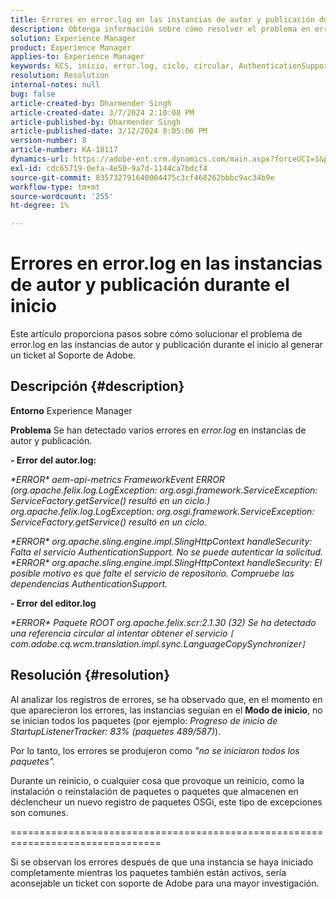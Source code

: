 ```yaml
---
title: Errores en error.log en las instancias de autor y publicación durante el inicio
description: Obtenga información sobre cómo resolver el problema en error.log en las instancias de autor y publicación durante el inicio.
solution: Experience Manager
product: Experience Manager
applies-to: Experience Manager
keywords: KCS, inicio, error.log, ciclo, circular, AuthenticationSupport, errores, instancias de autor, instancia de publicación, preguntas frecuentes
resolution: Resolution
internal-notes: null
bug: false
article-created-by: Dharmender Singh
article-created-date: 3/7/2024 2:10:08 PM
article-published-by: Dharmender Singh
article-published-date: 3/12/2024 8:05:06 PM
version-number: 8
article-number: KA-18117
dynamics-url: https://adobe-ent.crm.dynamics.com/main.aspx?forceUCI=1&pagetype=entityrecord&etn=knowledgearticle&id=a9330262-8cdc-ee11-904d-6045bd006d92
exl-id: cdc65719-0efa-4e50-9a7d-1144ca7bdcf4
source-git-commit: 835732791640004475c3cf468262bbbc9ac34b9e
workflow-type: tm+mt
source-wordcount: '255'
ht-degree: 1%

---
```


# Errores en error.log en las instancias de autor y publicación durante el inicio


Este artículo proporciona pasos sobre cómo solucionar el problema de error.log en las instancias de autor y publicación durante el inicio al generar un ticket al Soporte de Adobe.

## Descripción {#description}


<b>Entorno</b>
Experience Manager

<b>Problema</b>
Se han detectado varios errores en *error.log* en instancias de autor y publicación.

<b>- Error del autor.log:</b>

*\*ERROR\* aem-api-metrics FrameworkEvent ERROR (org.apache.felix.log.LogException: org.osgi.framework.ServiceException: ServiceFactory.getService() resultó en un ciclo.)
<br>org.apache.felix.log.LogException: org.osgi.framework.ServiceException: ServiceFactory.getService() resultó en un ciclo.*



*\*ERROR\* org.apache.sling.engine.impl.SlingHttpContext handleSecurity: Falta el servicio AuthenticationSupport. No se puede autenticar la solicitud.
<br>\*ERROR\* org.apache.sling.engine.impl.SlingHttpContext handleSecurity: El posible motivo es que falte el servicio de repositorio. Compruebe las dependencias AuthenticationSupport.*



<b>- Error del editor.log</b>

*\*ERROR\* Paquete ROOT org.apache.felix.scr:2.1.30 (32) Se ha detectado una referencia circular al intentar obtener el servicio `[` com.adobe.cq.wcm.translation.impl.sync.LanguageCopySynchronizer`]`*






## Resolución {#resolution}


Al analizar los registros de errores, se ha observado que, en el momento en que aparecieron los errores, las instancias seguían en el <b>Modo de inicio</b>, no se inician todos los paquetes (por ejemplo: *Progreso de inicio de StartupListenerTracker: 83% (paquetes 489/587)*).

Por lo tanto, los errores se produjeron como *&quot;no se iniciaron todos los paquetes&quot;.*

Durante un reinicio, o cualquier cosa que provoque un reinicio, como la instalación o reinstalación de paquetes o paquetes que almacenen en déclencheur un nuevo registro de paquetes OSGi, este tipo de excepciones son comunes.



================================================================================

Si se observan los errores después de que una instancia se haya iniciado completamente mientras los paquetes también están activos, sería aconsejable un ticket con soporte de Adobe para una mayor investigación.

